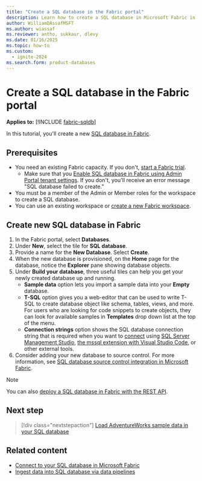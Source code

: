 ```yaml
---
title: "Create a SQL database in the Fabric portal"
description: Learn how to create a SQL database in Microsoft Fabric in the Fabric portal.
author: WilliamDAssafMSFT
ms.author: wiassaf
ms.reviewer: antho, sukkaur, dlevy
ms.date: 01/16/2025
ms.topic: how-to
ms.custom:
  - ignite-2024
ms.search.form: product-databases
---
```

# Create a SQL database in the Fabric portal

**Applies to:** [!INCLUDE [fabric-sqldb](../includes/applies-to-version/fabric-sqldb.md)]

In this tutorial, you'll create a new [SQL database in Fabric](overview.md).

## Prerequisites

- You need an existing Fabric capacity. If you don't, [start a Fabric trial](../../get-started/fabric-trial.md).
    - Make sure that you [Enable SQL database in Fabric using Admin Portal tenant settings](enable.md). If you don't, you'll receive an error message "SQL database failed to create."
- You must be a member of the Admin or Member roles for the workspace to create a SQL database.
- You can use an existing workspace or [create a new Fabric workspace](../../get-started/workspaces.md).

## Create new SQL database in Fabric

1. In the Fabric portal, select **Databases**.
1. Under **New**, select the tile for **SQL database**.
1. Provide a name for the **New Database**. Select **Create**.
1. When the new database is provisioned, on the **Home** page for the database, notice the **Explorer** pane showing database objects.
1. Under **Build your database**, three useful tiles can help you get your newly created database up and running.
   - **Sample data** option lets you import a sample data into your **Empty** database.
   - **T-SQL** option gives you a web-editor that can be used to write T-SQL to create database object like schema, tables, views, and more. For users who are looking for code snippets to create objects, they can look for available samples in **Templates** drop down list at the top of the menu.
   - **Connection strings** option shows the SQL database connection string that is required when you want to [connect](connect.md) using [SQL Server Management Studio](https://aka.ms/ssms), [the mssql extension with Visual Studio Code](/sql/tools/visual-studio-code/mssql-extensions?view=fabric&preserve-view=true), or other external tools.
1. Consider adding your new database to source control. For more information, see [SQL database source control integration in Microsoft Fabric](source-control.md#add-the-fabric-sql-database-to-source-control).

> [!NOTE]
> You can also [deploy a SQL database in Fabric with the REST API](deploy-rest-api.md).

## Next step

> [!div class="nextstepaction"]
> [Load AdventureWorks sample data in your SQL database](load-adventureworks-sample-data.md)

## Related content

- [Connect to your SQL database in Microsoft Fabric](connect.md)
- [Ingest data into SQL database via data pipelines](load-data-pipelines.md)
